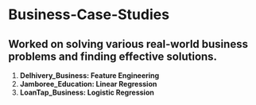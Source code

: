 # Business-Case-Studies
## Worked on solving various real-world business problems and finding effective solutions.
 1. **Delhivery_Business: Feature Engineering**
 2. **Jamboree_Education: Linear Regression**
 3. **LoanTap_Business: Logistic Regression**
